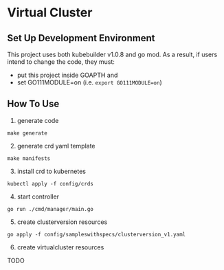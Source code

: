 # Virtual Cluster

## Set Up Development Environment

This project uses both kubebuilder v1.0.8 and go mod. As a result, if users 
intend to change the code, they must:

- put this project inside GOAPTH and 
- set GO111MODULE=on (i.e. `export GO111MODULE=on`)

## How To Use

1. generate code 

`make generate`

2. generate crd yaml template 

`make manifests`

3. install crd to kubernetes 

`kubectl apply -f config/crds`

4. start controller 

`go run ./cmd/manager/main.go`

5. create clusterversion resources 

`go apply -f config/sampleswithspecs/clusterversion_v1.yaml`

6. create virtualcluster resources

TODO
